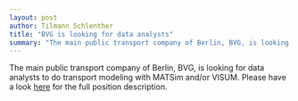 ```yaml
---
layout: post
author: Tilmann Schlenther
title: "BVG is looking for data analysts"
summary: "The main public transport company of Berlin, BVG, is looking for data analysts to do transport modeling with MATSim and/or VISUM."
---
```


The main public transport company of Berlin, BVG, is looking for data analysts to do transport modeling with MATSim and/or VISUM.
Please have a look [here](https://karriere.bvg.de/jobs/detail/dataanalystin-dataanalyst-verkehrsmodelle-neue-mobilitaetsdaten-w-m-d) for the full position description.
